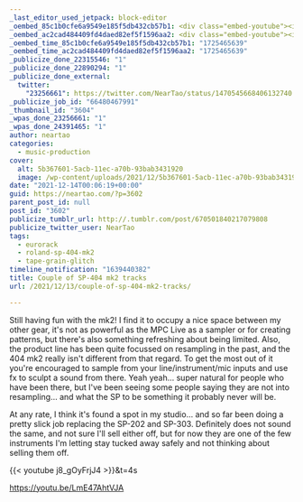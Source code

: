 ```yaml
---
_last_editor_used_jetpack: block-editor
_oembed_85c1b0cfe6a9549e185f5db432cb57b1: <div class="embed-youtube"><iframe title="Roland SP-404 mk2 Track - Illuminate the Sky" width="750" height="422" src="https://www.youtube.com/embed/LmE47AhtVJA?feature=oembed" frameborder="0" allow="accelerometer; autoplay; clipboard-write; encrypted-media; gyroscope; picture-in-picture; web-share" referrerpolicy="strict-origin-when-cross-origin" allowfullscreen></iframe></div>
_oembed_ac2cad484409fd4daed82ef5f1596aa2: <div class="embed-youtube"><iframe title="Roland SP-404 mk2 Track - Easy Sunday Morning" width="750" height="422" src="https://www.youtube.com/embed/j8_gOyFrjJ4?start=4&feature=oembed" frameborder="0" allow="accelerometer; autoplay; clipboard-write; encrypted-media; gyroscope; picture-in-picture; web-share" referrerpolicy="strict-origin-when-cross-origin" allowfullscreen></iframe></div>
_oembed_time_85c1b0cfe6a9549e185f5db432cb57b1: "1725465639"
_oembed_time_ac2cad484409fd4daed82ef5f1596aa2: "1725465639"
_publicize_done_22315546: "1"
_publicize_done_22890294: "1"
_publicize_done_external:
  twitter:
    "23256661": https://twitter.com/NearTao/status/1470545668406132740
_publicize_job_id: "66480467991"
_thumbnail_id: "3604"
_wpas_done_23256661: "1"
_wpas_done_24391465: "1"
author: neartao
categories:
  - music-production
cover:
  alt: 5b367601-5acb-11ec-a70b-93bab3431920
  image: /wp-content/uploads/2021/12/5b367601-5acb-11ec-a70b-93bab3431920.png
date: "2021-12-14T00:06:19+00:00"
guid: https://neartao.com/?p=3602
parent_post_id: null
post_id: "3602"
publicize_tumblr_url: http://.tumblr.com/post/670501840217079808
publicize_twitter_user: NearTao
tags:
  - eurorack
  - roland-sp-404-mk2
  - tape-grain-glitch
timeline_notification: "1639440382"
title: Couple of SP-404 mk2 tracks
url: /2021/12/13/couple-of-sp-404-mk2-tracks/

---
```

Still having fun with the mk2! I find it to occupy a nice space between my other gear, it's not as powerful as the MPC Live as a sampler or for creating patterns, but there's also something refreshing about being limited. Also, the product line has been quite focussed on resampling in the past, and the 404 mk2 really isn't different from that regard. To get the most out of it you're encouraged to sample from your line/instrument/mic inputs and use fx to sculpt a sound from there. Yeah yeah... super natural for people who have been there, but I've been seeing some people saying they are not into resampling... and what the SP to be something it probably never will be.

At any rate, I think it's found a spot in my studio... and so far been doing a pretty slick job replacing the SP-202 and SP-303. Definitely does not sound the same, and not sure I'll sell either off, but for now they are one of the few instruments I'm letting stay tucked away safely and not thinking about selling them off.

{{< youtube j8\_gOyFrjJ4 >}}&t=4s

https://youtu.be/LmE47AhtVJA
